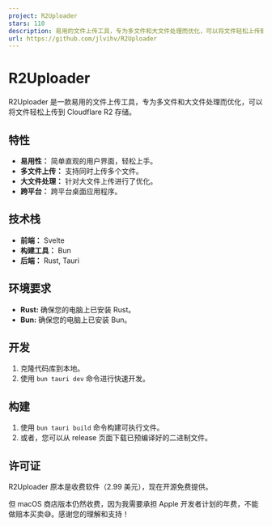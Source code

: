 ```yaml
---
project: R2Uploader
stars: 110
description: 易用的文件上传工具，专为多文件和大文件处理而优化，可以将文件轻松上传到 Cloudflare R2 存储。
url: https://github.com/jlvihv/R2Uploader
---
```


R2Uploader
==========

R2Uploader 是一款易用的文件上传工具，专为多文件和大文件处理而优化，可以将文件轻松上传到 Cloudflare R2 存储。

特性
--

-   **易用性：** 简单直观的用户界面，轻松上手。
-   **多文件上传：** 支持同时上传多个文件。
-   **大文件处理：** 针对大文件上传进行了优化。
-   **跨平台：** 跨平台桌面应用程序。

技术栈
---

-   **前端：** Svelte
-   **构建工具：** Bun
-   **后端：** Rust, Tauri

环境要求
----

-   **Rust:** 确保您的电脑上已安装 Rust。
-   **Bun:** 确保您的电脑上已安装 Bun。

开发
--

1.  克隆代码库到本地。
2.  使用 `bun tauri dev` 命令进行快速开发。

构建
--

1.  使用 `bun tauri build` 命令构建可执行文件。
2.  或者，您可以从 release 页面下载已预编译好的二进制文件。

许可证
---

R2Uploader 原本是收费软件（2.99 美元），现在开源免费提供。

但 macOS 商店版本仍然收费，因为我需要承担 Apple 开发者计划的年费，不能做赔本买卖😅。感谢您的理解和支持！
